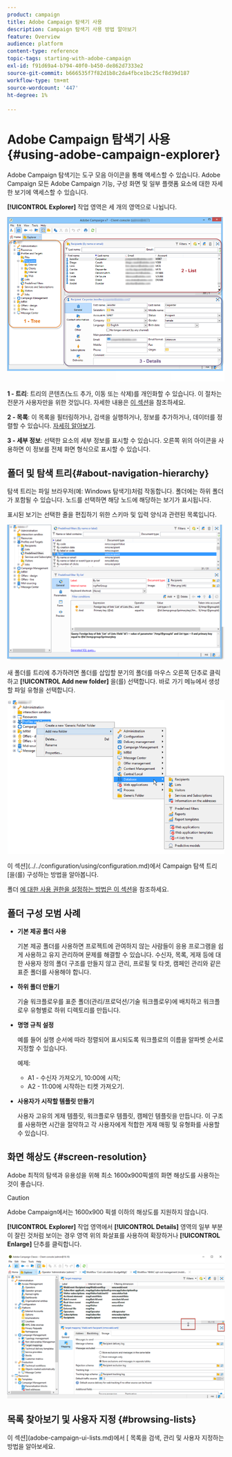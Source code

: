 ```yaml
---
product: campaign
title: Adobe Campaign 탐색기 사용
description: Campaign 탐색기 사용 방법 알아보기
feature: Overview
audience: platform
content-type: reference
topic-tags: starting-with-adobe-campaign
exl-id: f91d69a4-b794-40f0-b450-de862d7333e2
source-git-commit: b666535f7f82d1b8c2da4fbce1bc25cf8d39d187
workflow-type: tm+mt
source-wordcount: '447'
ht-degree: 1%

---
```


# Adobe Campaign 탐색기 사용 {#using-adobe-campaign-explorer}



Adobe Campaign 탐색기는 도구 모음 아이콘을 통해 액세스할 수 있습니다. Adobe Campaign 모든 Adobe Campaign 기능, 구성 화면 및 일부 플랫폼 요소에 대한 자세한 보기에 액세스할 수 있습니다.

**[!UICONTROL Explorer]** 작업 영역은 세 개의 영역으로 나뉩니다.

![](assets/s_ncs_user_navigation.png)

**1 - 트리**: 트리의 콘텐츠(노드 추가, 이동 또는 삭제)를 개인화할 수 있습니다. 이 절차는 전문가 사용자만을 위한 것입니다. 자세한 내용은 [이 섹션](#about-navigation-hierarchy)을 참조하세요.

**2 - 목록**: 이 목록을 필터링하거나, 검색을 실행하거나, 정보를 추가하거나, 데이터를 정렬할 수 있습니다. [자세히 알아보기](adobe-campaign-ui-lists.md).

**3 - 세부 정보**: 선택한 요소의 세부 정보를 표시할 수 있습니다. 오른쪽 위의 아이콘을 사용하면 이 정보를 전체 화면 형식으로 표시할 수 있습니다.

## 폴더 및 탐색 트리{#about-navigation-hierarchy}

탐색 트리는 파일 브라우저(예: Windows 탐색기)처럼 작동합니다. 폴더에는 하위 폴더가 포함될 수 있습니다. 노드를 선택하면 해당 노드에 해당하는 보기가 표시됩니다.

표시된 보기는 선택한 줄을 편집하기 위한 스키마 및 입력 양식과 관련된 목록입니다.

![](assets/d_ncs_integration_navigation.png)

새 폴더를 트리에 추가하려면 폴더를 삽입할 분기의 폴더를 마우스 오른쪽 단추로 클릭하고 **[!UICONTROL Add new folder]** 을(를) 선택합니다. 바로 가기 메뉴에서 생성할 파일 유형을 선택합니다.

![](assets/d_ncs_integration_navigation_create.png)

이 섹션](../../configuration/using/configuration.md)에서 Campaign 탐색 트리 [을(를) 구성하는 방법을 알아봅니다.

폴더 [에 대한 사용 권한을 설정하는 방법은 이 섹션](access-management-folders.md)을 참조하세요.

## 폴더 구성 모범 사례

* **기본 제공 폴더 사용**

  기본 제공 폴더를 사용하면 프로젝트에 관여하지 않는 사람들이 응용 프로그램을 쉽게 사용하고 유지 관리하며 문제를 해결할 수 있습니다. 수신자, 목록, 게재 등에 대한 사용자 정의 폴더 구조를 만들지 않고 관리, 프로필 및 타겟, 캠페인 관리와 같은 표준 폴더를 사용해야 합니다.

* **하위 폴더 만들기**

  기술 워크플로우를 표준 폴더(관리/프로덕션/기술 워크플로우)에 배치하고 워크플로우 유형별로 하위 디렉토리를 만듭니다.

* **명명 규칙 설정**

  예를 들어 실행 순서에 따라 정렬되어 표시되도록 워크플로의 이름을 알파벳 순서로 지정할 수 있습니다.

  예제:

   * A1 - 수신자 가져오기, 10:00에 시작;
   * A2 - 11:00에 시작하는 티켓 가져오기.

* **사용자가 시작할 템플릿 만들기**

  사용자 고유의 게재 템플릿, 워크플로우 템플릿, 캠페인 템플릿을 만듭니다. 이 구조를 사용하면 시간을 절약하고 각 사용자에게 적합한 게재 매핑 및 유형화를 사용할 수 있습니다.

## 화면 해상도 {#screen-resolution}

Adobe 최적의 탐색과 유용성을 위해 최소 1600x900픽셀의 화면 해상도를 사용하는 것이 좋습니다.

>[!CAUTION]
>
>Adobe Campaign에서는 1600x900 픽셀 이하의 해상도를 지원하지 않습니다.

**[!UICONTROL Explorer]** 작업 영역에서 **[!UICONTROL Details]** 영역의 일부 부분이 잘린 것처럼 보이는 경우 영역 위의 화살표를 사용하여 확장하거나 **[!UICONTROL Enlarge]** 단추를 클릭합니다.

![](assets/s_ncs_user_resolution.png)

## 목록 찾아보기 및 사용자 지정 {#browsing-lists}

이 섹션](adobe-campaign-ui-lists.md)에서 [ 목록을 검색, 관리 및 사용자 지정하는 방법을 알아보세요.
